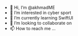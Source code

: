 - 👋 Hi, I’m @akhmadME
- 👀 I’m interested in cyber sport
- 🌱 I’m currently learning SwiftUI
- 💞️ I’m looking to collaborate on
- 📫 How to reach me ...

<!---
akhmadME/akhmadME is a ✨ special ✨ repository because its `README.md` (this file) appears on your GitHub profile.
You can click the Preview link to take a look at your changes.
--->
